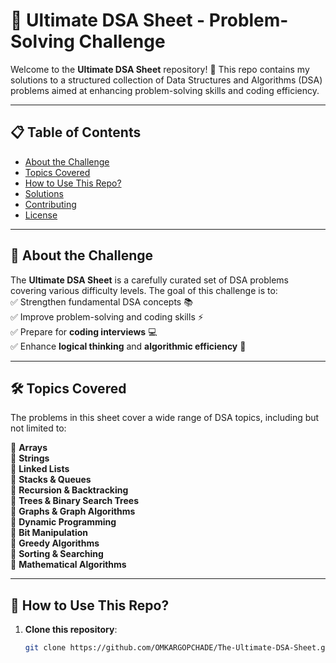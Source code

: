 # 📌 Ultimate DSA Sheet - Problem-Solving Challenge

Welcome to the **Ultimate DSA Sheet** repository! 🚀 This repo contains my solutions to a structured collection of Data Structures and Algorithms (DSA) problems aimed at enhancing problem-solving skills and coding efficiency.

---

## 📋 Table of Contents
- [About the Challenge](#about-the-challenge)
- [Topics Covered](#topics-covered)
- [How to Use This Repo?](#how-to-use-this-repo)
- [Solutions](#solutions)
- [Contributing](#contributing)
- [License](#license)

---

## 📌 About the Challenge
The **Ultimate DSA Sheet** is a carefully curated set of DSA problems covering various difficulty levels. The goal of this challenge is to:  
✅ Strengthen fundamental DSA concepts 📚  
✅ Improve problem-solving and coding skills ⚡  
✅ Prepare for **coding interviews** 💻  
✅ Enhance **logical thinking** and **algorithmic efficiency** 🧠  

---

## 🛠 Topics Covered
The problems in this sheet cover a wide range of DSA topics, including but not limited to:

🔹 **Arrays**  
🔹 **Strings**  
🔹 **Linked Lists**  
🔹 **Stacks & Queues**  
🔹 **Recursion & Backtracking**  
🔹 **Trees & Binary Search Trees**  
🔹 **Graphs & Graph Algorithms**  
🔹 **Dynamic Programming**  
🔹 **Bit Manipulation**  
🔹 **Greedy Algorithms**  
🔹 **Sorting & Searching**  
🔹 **Mathematical Algorithms**  

---

## 🚀 How to Use This Repo?
1. **Clone this repository**:  
   ```bash
   git clone https://github.com/OMKARGOPCHADE/The-Ultimate-DSA-Sheet.git
